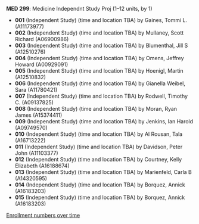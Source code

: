 **MED 299**: Medicine Independnt Study Proj (1–12 units, by 1)

- **001** (Independent Study) (time and location TBA) by Gaines, Tommi L. (A11173977)
- **002** (Independent Study) (time and location TBA) by Mullaney, Scott Richard (A06900986)
- **003** (Independent Study) (time and location TBA) by Blumenthal, Jill S (A12510276)
- **004** (Independent Study) (time and location TBA) by Omens, Jeffrey Howard (A00929091)
- **005** (Independent Study) (time and location TBA) by Hoenigl, Martin (A12510832)
- **006** (Independent Study) (time and location TBA) by Gianella Weibel, Sara (A11780421)
- **007** (Independent Study) (time and location TBA) by Rodwell, Timothy C. (A09137825)
- **008** (Independent Study) (time and location TBA) by Moran, Ryan James (A15374411)
- **009** (Independent Study) (time and location TBA) by Jenkins, Ian Harold (A09749570)
- **010** (Independent Study) (time and location TBA) by Al Rousan, Tala (A16713222)
- **011** (Independent Study) (time and location TBA) by Davidson, Peter John (A11103377)
- **012** (Independent Study) (time and location TBA) by Courtney, Kelly Elizabeth (A16188674)
- **013** (Independent Study) (time and location TBA) by Marienfeld, Carla B (A14320595)
- **014** (Independent Study) (time and location TBA) by Borquez, Annick (A16183203)
- **015** (Independent Study) (time and location TBA) by Borquez, Annick (A16183203)

[Enrollment numbers over time](./MED299.tsv)
